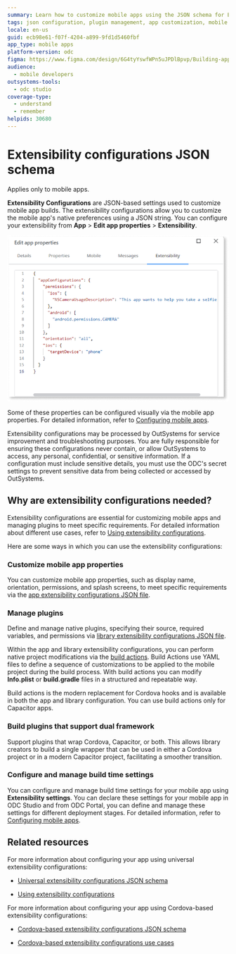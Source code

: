 ```yaml
---
summary: Learn how to customize mobile apps using the JSON schema for Extensibility Configurations in OutSystems Developer Cloud (ODC).
tags: json configuration, plugin management, app customization, mobile development, configuration schema
locale: en-us
guid: ecb98e61-f07f-4204-a899-9fd1d5460fbf
app_type: mobile apps
platform-version: odc
figma: https://www.figma.com/design/6G4tyYswfWPn5uJPDlBpvp/Building-apps?node-id=8030-23
audience:
  - mobile developers
outsystems-tools:
  - odc studio
coverage-type:
  - understand
  - remember
helpids: 30680
---
```


# Extensibility configurations JSON schema

<div class="info" markdown="1">

Applies only to mobile apps.

</div>

**Extensibility Configurations** are JSON-based settings used to customize mobile app builds. The extensibility configurations allow you to customize the mobile app's native preferences using a JSON string. You can configure your extensibility from **App** > **Edit app properties** > **Extensibility**.

![Screenshot of the Extensibility tab in the Edit app properties window showing JSON configurations for permissions, orientation, and target device.](images/edit-app-extensibility-odcs.png "Editing App Extensibility Configurations in ODC")

Some of these properties can be configured visually via the mobile app properties. For detailed information, refer to [Configuring mobile apps](configuring-mobile-apps.md).

<div class="info" markdown="1">

Extensibility configurations may be processed by OutSystems for service improvement and troubleshooting purposes. You are fully responsible for ensuring these configurations never contain, or allow OutSystems to access, any personal, confidential, or sensitive information. If a configuration must include sensitive details, you must use the ODC's secret settings to prevent sensitive data from being collected or accessed by OutSystems.

</div>

## Why are extensibility configurations needed?

Extensibility configurations are essential for customizing mobile apps and managing plugins to meet specific requirements. For detailed information about different use cases, refer to [Using extensibility configurations](extensibility-configurations-use-cases.md).

Here are some ways in which you can use the extensibility configurations:

### Customize mobile app properties

You can customize mobile app properties, such as display name, orientation, permissions, and splash screens, to meet specific requirements via the [app extensibility configurations JSON file](extensibility-configurations/extensibility-app-reference.md).

### Manage plugins

Define and manage native plugins, specifying their source, required variables, and permissions via [library extensibility configurations JSON file](extensibility-configurations/extensibility-lib-reference.md). 

Within the app and library extensibility configurations, you can perform native project modifications via the [build actions](build-actions.md). Build Actions use YAML files to define a sequence of customizations to be applied to the mobile project during the build process. With build actions you can modify **Info.plist** or **build.gradle** files in a structured and repeatable way.

Build actions is the modern replacement for Cordova hooks and is available in both the app and library configuration. You can use build actions only for Capacitor apps.

### Build plugins that support dual framework

Support plugins that wrap Cordova, Capacitor, or both. This allows library creators to build a single wrapper that can be used in either a Cordova project or in a modern Capacitor project, facilitating a smoother transition.

### Configure and manage build time settings

You can configure and manage build time settings for your mobile app using **Extensibility settings**. You can declare these settings for your mobile app in ODC Studio and from ODC Portal, you can define and manage these settings for different deployment stages. For detailed information, refer to [Configuring mobile apps](configuring-mobile-apps.md).

## Related resources

For more information about configuring your app using universal extensibility configurations:

* [Universal extensibility configurations JSON schema](extensibility-configurations.md)

* [Using extensibility configurations](extensibility-configurations-use-cases.md) 

For more information about configuring your app using Cordova-based extensibility configurations:

* [Cordova-based extensibility configurations JSON schema](legacy-extensibility-configuration.md)

* [Cordova-based extensibility configurations use cases](cordova-extensibility-configurations-use-cases.md)